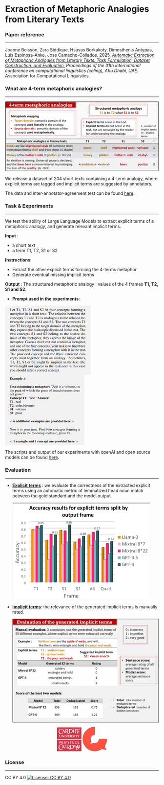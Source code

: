 # Exraction of Metaphoric Analogies from Literary Texts

  
### Paper reference 
___

Joanne Boisson, Zara Siddique, Hsuvas Borkakoty, Dimosthenis Antypas, Luis Espinosa-Anke, Jose Camacho-Collados. 2025. *[Automatic Extraction of Metaphoric Analogies from Literary Texts: Task Formulation, Dataset Construction, and Evaluation.](https://arxiv.org/abs/2412.15375)* *Proceedings of the 31th international conference on computational
linguistics (coling), Abu Dhabi, UAE*. Association for Computational Linguistics.


### What are 4-term metaphoric analogies?
___

  <img width="600" src="img/metaphoric-analogies.png" /> 

We release a dataset of 204 short texts containing a 4-term analogy, where explicit terms are tagged and implicit terms are suggested by annotators.

The data and inter-annotator-agreement test can be found [here](./data).
### Task & Experiments
___

We test the ability of Large Language Models to extract explicit terms of a metaphoric analogy, and generate relevant implicit terms.

**Input** : 
- a short text
- a term T1, T2, S1 or S2

**Instructions**:
- Extract the other explicit terms forming
the 4-terms metaphor
- Generate eventual missing implicit
terms

**Output** :
The structured metaphoric analogy :
values of the 4 frames **T1, T2, S1 and S2**.


- **Prompt used in the experiments**:
  
<p float="center"> 
  <img align="center" width="280" src="img/prompt1.png" />
  <img align="center" width="260" src="img/prompt2.png" /> 
</p>   

The scripts and output of our experiments with openAI and open source models can be found [here](./experiments).

### Evaluation
___

- [**Explicit terms**](./evaluation/explicit_terms-evaluation) : we evaluate the correctness of the extracted explicit terms using an automatic metric of lemmatized head noun match between the gold standard and the model output.
  
    <img align="center" width="450" src="img/explicit-terms.png" />
  
- [**Implicit terms**](./evaluation/implicit_terms-evaluation): the relevance of the generated implicit terms is manually rated.
  
  <img align="center" width="550" src="img/implicit-terms.png" /> 



<p align="center">
  <img width="80" src="img/Cardiff_University_(logo).svg" /> 
  <img width="80"  src="img/cardiff-nlp-logo.png" />
</p>


### License
___

CC BY 4.0 [![License: CC BY 4.0](https://licensebuttons.net/l/by/4.0/80x15.png)](https://creativecommons.org/licenses/by/4.0/)

